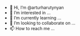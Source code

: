 - 👋 Hi, I’m @arturharutynyan
- 👀 I’m interested in ...
- 🌱 I’m currently learning ...
- 💞️ I’m looking to collaborate on ...
- 📫 How to reach me ...

<!---
arturharutynyan/arturharutynyan is a ✨ special ✨ repository because its `README.md` (this file) appears on your GitHub profile.
You can click the Preview link to take a look at your changes.
--->
